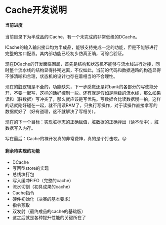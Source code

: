 # Cache开发说明

#### 当前进度

当前目录下为半成品的ICache，有一个未完成的非常低级的DCache。

ICache的输入输出接口均为半成品，能够支持完成一定的功能，但是不能够进行完整的接口配置。其内部功能已经初步仿真正确，可综合验证。

现在DCache的开发面临困局，首先是结构和状态机不能够与流水线进行对接，同时整个流水线的结构显得扑朔迷离，不仅如此，当前的代码和数据通路的构造显得不够清晰和合理，状态机的设计也存在着相当的不合理性。

现在的脏逻辑是不全的，功能缺失，下一步感觉还是将bank的各部分的写使能分开，不要一起写，这样的话好控制一些。还有就是假如是两级的流水线，那么如果读和（脏数据）写冲突了，那么就应该是写优先。写数据会比读数据慢一拍，这样的话就刚好碰在一起，就不用读RAM了，只执行写操作，对于读操作直接拿写的数据就好了（好有道理，这不就解决了写相关）。

现在的下一个目标：实现脏标志的正确赋值，脏数据的正确弹出（读不命中），脏数据写入内存。

写在最后：Cache的裸开发真的非常费神，真的是个打击哎。😔

#### 剩余待实现的功能

- DCache
- 写回型store的实现
- 总线块打包
- 写入缓冲FIFO（完整的cache）
- 流水切割（初具成果的cache）
- Cache指令
- 硬件初始化（决赛的基本要求）
- 指令预取
- 双发射（最终成品的cache的基础版）
- 这之后就是各种提升性能的关键所在了
